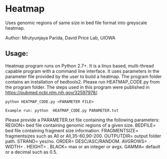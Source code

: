 # Heatmap
Uses genomic regions of same size in bed file format into greyscale heatmap.

Author: Mrutyunjaya Parida, David Price Lab, UIOWA

## Usage:
Heatmap program runs on Python 2.7+. It is a linux based, multi-thread capable program with a command line interface. It uses parameters in the parameter file provided by the user to build a heatmap. The program folder contains an installation of bedtools2. Please run HEATMAP_CODE.py from the program folder. The steps used in this program were published in https://pubmed.ncbi.nlm.nih.gov/32597978/.

```
python HEATMAP_CODE.py <PARAMETER FILE> 
                 
Example run: python  HEATMAP_CODE.py PARAMETER.txt                 
```

Please provide a PARAMETER.txt file containing the following parameters:
REGION= bed file containing genomic regions of a given size.
BEDFILE= bed file containing fragment size information.
FRAGMENTSIZE= fragmentsizes such as All or All,35-60,90-200.
OUTPUTDIR= output folder path.
STRAND= yes/no.
ORDER= DESC/ASC/RANDOM.
AVGROWS= <int>.
WIDTH= <int>.
HEIGHT= <int>.
BLACK= max or an integer or avgx<int>.
GAMMA= default or a decimal such as 0.5.
